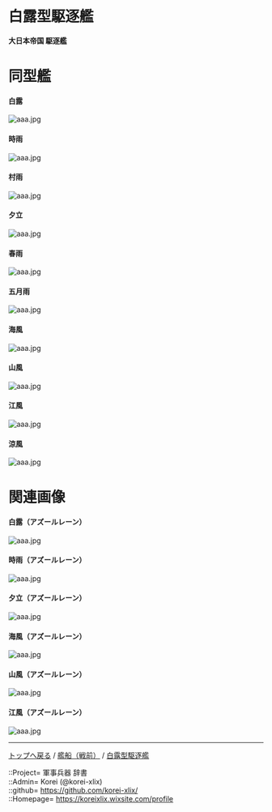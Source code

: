 # 白露型駆逐艦
**大日本帝国 駆逐艦**

# 同型艦

#### 白露
![aaa.jpg](https://bn02pap001files.storage.live.com/y4mt3y_7YzJQJe5yEbjdrsny4GMyQtLWYn5bCwGQrCEEGWxpciOz3h65R9Aj9mPMmy_9POiEoEbmRph5IjDNI6dsB7MmwE3KjVP5cpj04qXkwEdVVFazZEXCtEeiZFH0Xp0FlsBg21dfbnJI_cLHb5oes0rEPzUB2njQjGKT_uneVFWpVe4qdM0sItwb0stjip-?width=600&height=300&cropmode=none)  
  

#### 時雨
![aaa.jpg](https://bn02pap001files.storage.live.com/y4mGEm1YmUFDoKILDpSbGOdbdYhMRBH7N1boU0EmDV9aENsXLNcPKSgASYnzAJE6aiUGndadKKMJG16_IeAzSZxv7WRe_CLDs3anhd1z50yWVgq0S4bHyi8wUKQdHKjZqLjyJpNngqWpsDmAGbeN8FekOjU1HkvBMAY_kDaJswr_tcKMuq_LlGgNGZGm7mgghX9?width=640&height=443&cropmode=none)  
  

#### 村雨
![aaa.jpg](https://bn02pap001files.storage.live.com/y4mNdKgBdFmetmcqgWud_Tb3x3xb9UHZAq_AGE1aUcezXHRJ0laih_SwOHVesi-Oc-uuf7hJrlL_WBlHSmBS85eyfuKJvi7QFBMZNVfJRwOyECqKYSMjPeBuwsVtFQ819IUOcrgb5bxdnwh8DVB3Ejl8VqxNN6bWaXiEre0ewwoVxDrQIPwLppgl1KNfeKnK7zb?width=600&height=167&cropmode=none)  
  

#### 夕立
![aaa.jpg](https://bn02pap001files.storage.live.com/y4mVWAHElK61EVaDbjR0TaaIpB4Pk9RqeiFORNgCK5AtduZQLaiA49CBoJejSnPCblHdnRGRxprhbpqEXt2QMI8QakUCYBFRGESus1we624gzdj6sG_95IEsYl4CHFVPZaZX4-NwdIJ36mN7Y2yOdKtI-TxioQpnY3OjMqfYX0vnYz3XbHVMD1Vk__r0VEiGiKq?width=640&height=317&cropmode=none)  
  

#### 春雨
![aaa.jpg](https://bn02pap001files.storage.live.com/y4miJdUKiZZVJmo4iK7KJTWMiaKI9CdrX3KEqECNFV6Z4iS0VgzsxtMAT6sU54aSIntbRyWT6CJjm7V8ySGVstUTaXFqNX1AC0dEA8vA5QBjIJiizGc66GYAHEYQ87twIOAT-9LUYfDEvuh5PYD7hLwtdEZw1WYSyaARxwEZa8Y0RS-orHE-K4NSfkRSvyeUtJF?width=640&height=338&cropmode=none)  
  

#### 五月雨
![aaa.jpg](https://bn02pap001files.storage.live.com/y4mX3Qg21IfVQwZmLuIWJs6XZRm-oiHHxrzvKDZXuMlnxqpt5bazPgCKjgOV9yHElteRqpoyIpLbuNaRDtInCLaiAIsKYihOrNAmBedWpyBKuhAwSFwZMjqifGMmhmPX1OxquhqtgEHyEsRIXvCmTzwlMO0-UI4OgBUUpWmYEJZSiU8BoTczWzUw_7d2CB1s9yV?width=620&height=328&cropmode=none)  
  

#### 海風
![aaa.jpg](https://bn02pap001files.storage.live.com/y4moPdIGvaAVi_pX--_24dghw84FNpflLSvgdjEpi37QV4gXbrhOdeQ7lwMijajhf7WCG9yBU-zcoP0xBmEsPzbZUiKLpBEJpfAbqjUoxF2qa1emqMvTdRcbwKTETFLVPJ9ozlnkxX42ST9zslnLixLAtFH6O6bn1Ktz-VpFDlyUt9CFZWznY37Kf7WHahvG-KR?width=640&height=374&cropmode=none)  
  

#### 山風
![aaa.jpg](https://bn02pap001files.storage.live.com/y4mRre3fdWAqvDZWPpOeINwNuTTHvQu-mNALZkq-Y67yNRAAIo5d2VfTMgDW3AX1OaA1u3iodYRP_myphTh6f0dU1errny0ADCaivOeTKzIPtUUvHQBw3acqWcqcVTaY8wuBAyV5H5zDJWj8XKMunk_deQTNCa9RNu6UMzR2D0o-ArcNm0ejE1JyjxkxVQoOOZa?width=640&height=378&cropmode=none)  
  

#### 江風
![aaa.jpg](https://bn02pap001files.storage.live.com/y4mhRGn5Rd6BM0A5s-kL07zi_4U-z1ulZz-V-BGjVVuGNtEajj-LlIWR44SSHB0DhTGRGTP-xNIzJrC_o_ezNsIhZ2iWr-8e4v9ilEruJJ0fCtEOMPSeHHbvnyvLUkLRurfZeBHpkbSIMkW8eX0xbXN2pVbJomrpB7IbfBCEMsL2CnQYD_lZGnEexfv80qk8xqi?width=600&height=300&cropmode=none)  
  

#### 涼風
![aaa.jpg](https://bn02pap001files.storage.live.com/y4mkJx2CPgbMdPgLlrB0XrngFBCKTIYVflBThY_ENoDARA9wA8HXQGEW8cBbkwvMuCs8auXVLdo7sF_3SRKELv1aMZbr7EzUPi3JJ0KLcZ_lo2y7KC_rzHyMp8lKHplyvbumkRCEH1rO4Y_IiS5lCmhQccC5ua_b9HGeFXqr1DNvJnrNBnm05C7FwqCxbD1SVL6?width=600&height=300&cropmode=none)  
  




# 関連画像

#### 白露（アズールレーン）
![aaa.jpg](https://bn02pap001files.storage.live.com/y4mgXpkmSKJyBAiYQb1ACXlHWdRStLDFA-9ZGNOnEeVNO5DzMqYr-VtXtb7KQrylwNniGu9LN-nC2XYZxuMR9V5e0LRnv3t7hcKnTYWcfbgYPE8I8Bbd9B6tavs9zvlj9ybFQVEBnf8LMD7_zmX1Z9c83dzQI8u1NZo6BGUbZ-6QnwEwyqoHtDqQBW0QFPKf5Nw?width=640&height=360&cropmode=none)  
  

#### 時雨（アズールレーン）
![aaa.jpg](https://bn02pap001files.storage.live.com/y4mKDN4b48glATv_gdZBviggZ6NCPbpohaWtqDrnmfAhDQA7lVVdYtxCwT5l8dKg2vy1jlCcbiPaw0LTbtsFLgur-bnK_8j0RJJJUE91aiRSv_sp-U1937sZamwlCN4LDzWuih8K3_00KbPj27LeVXJcuWJoD4MU-G4rFnRtaHCx0NhOEAZZ2T1KTghse7gyYsu?width=640&height=360&cropmode=none)  
  

#### 夕立（アズールレーン）
![aaa.jpg](https://bn02pap001files.storage.live.com/y4mNrH63dTDp9u3xx2ynIIJEQMqCxnYRwyBD_9r7AgnGDgo9XIgJLINUweQTds28ztybLzr3nGsqTnEXjcwH2pChIu3CShQYLjKBz0k7HQCcVlqahuneqHhaTzeV_0YWLOmen2IdYwMNcHMdFKV4LMA1AieMYQVQGsRh2cctuZpDvWeAC1bLU6DrHjpbjri_Hk5?width=640&height=360&cropmode=none)  
  

#### 海風（アズールレーン）
![aaa.jpg](https://bn02pap001files.storage.live.com/y4mlORNsMK6mZ1ToT_rm5i8BpLg4-h7D9FI9y5y-tjyZ_weRangctDcX3tDdCDaN7pc6mC4vblfFmSsOLYoZTezIQ_MhCjqcEXYDBzH6TGum_DT003gXPnKn6QuyBwCnsydilH4DtmwD1z6UF2bUICQGGk35Ih9FaAYr6xiePWrU_qWa_LzUAbnj7hKFVr0I-zV?width=640&height=360&cropmode=none)  
  

#### 山風（アズールレーン）
![aaa.jpg](https://bn02pap001files.storage.live.com/y4m-jKFIEEaNfhOUkwZIVoQAZ90XcBE2e7ltPf7b5V93aITWjV_qXS6TYoBp5_uFk6nTAuZwQSbud-kyL9252hXkvdzkukUk4qHB55l287--g6tfyR7KOXmIzsP2dCvn0Of-z4__SfEKTnpYwEiXwKYEBaejdwaNRCMR5wB4_b3_6HcO29ssz1XmeZLSQ89pchF?width=640&height=360&cropmode=none)  
  

#### 江風（アズールレーン）
![aaa.jpg](https://bn02pap001files.storage.live.com/y4mpD46svrdelXUdrE_BsWgQtHLxJMlT7qKJBD_dlwUw8nKoAbToOZUX58Rc_u3vbBsC0koC7Ffa2rwPnoQpvn_CYkVd-xnKhBI4_1My5qwLA0uxE2RHEV46BWC_tRixx9DsqxL-AnIqDccbFkskgACmfS0QG-esYl6xcXI4vdD3lSPA5B18QL6EndIUpqRVecI?width=640&height=360&cropmode=none)  
  




***
[トップへ戻る](/readme.md) / [艦船（戦前）](/ship_old/readme.md) / [白露型駆逐艦](/ship_old/shiratsuyu.md)   
  
::Project= 軍事兵器 辞書  
::Admin= Korei (@korei-xlix)  
::github= https://github.com/korei-xlix/  
::Homepage= https://koreixlix.wixsite.com/profile  

